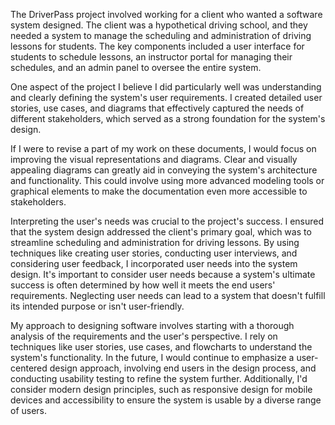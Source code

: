 The DriverPass project involved working for a client who wanted a software system designed. The client was a hypothetical driving school, and they needed a system to manage the scheduling and administration of driving lessons for students. The key components included a user interface for students to schedule lessons, an instructor portal for managing their schedules, and an admin panel to oversee the entire system.

One aspect of the project I believe I did particularly well was understanding and clearly defining the system's user requirements. I created detailed user stories, use cases, and diagrams that effectively captured the needs of different stakeholders, which served as a strong foundation for the system's design.

If I were to revise a part of my work on these documents, I would focus on improving the visual representations and diagrams. Clear and visually appealing diagrams can greatly aid in conveying the system's architecture and functionality. This could involve using more advanced modeling tools or graphical elements to make the documentation even more accessible to stakeholders.

Interpreting the user's needs was crucial to the project's success. I ensured that the system design addressed the client's primary goal, which was to streamline scheduling and administration for driving lessons. By using techniques like creating user stories, conducting user interviews, and considering user feedback, I incorporated user needs into the system design. It's important to consider user needs because a system's ultimate success is often determined by how well it meets the end users' requirements. Neglecting user needs can lead to a system that doesn't fulfill its intended purpose or isn't user-friendly.

My approach to designing software involves starting with a thorough analysis of the requirements and the user's perspective. I rely on techniques like user stories, use cases, and flowcharts to understand the system's functionality. In the future, I would continue to emphasize a user-centered design approach, involving end users in the design process, and conducting usability testing to refine the system further. Additionally, I'd consider modern design principles, such as responsive design for mobile devices and accessibility to ensure the system is usable by a diverse range of users.
